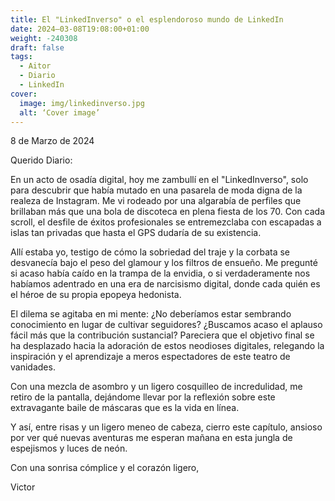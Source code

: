```yaml
---
title: El "LinkedInverso" o el esplendoroso mundo de LinkedIn
date: 2024–03-08T19:08:00+01:00
weight: -240308
draft: false
tags:
  - Aitor
  - Diario
  - LinkedIn
cover:
  image: img/linkedinverso.jpg
  alt: ‘Cover image’
---
```


8 de Marzo de 2024

Querido Diario:

En un acto de osadía digital, hoy me zambullí en el "LinkedInverso", solo para descubrir que había mutado en una pasarela de moda digna de la realeza de Instagram. Me vi rodeado por una algarabía de perfiles que brillaban más que una bola de discoteca en plena fiesta de los 70. Con cada scroll, el desfile de éxitos profesionales se entremezclaba con escapadas a islas tan privadas que hasta el GPS dudaría de su existencia.

Allí estaba yo, testigo de cómo la sobriedad del traje y la corbata se desvanecía bajo el peso del glamour y los filtros de ensueño. Me pregunté si acaso había caído en la trampa de la envidia, o si verdaderamente nos habíamos adentrado en una era de narcisismo digital, donde cada quién es el héroe de su propia epopeya hedonista.

El dilema se agitaba en mi mente: ¿No deberíamos estar sembrando conocimiento en lugar de cultivar seguidores? ¿Buscamos acaso el aplauso fácil más que la contribución sustancial? Pareciera que el objetivo final se ha desplazado hacia la adoración de estos neodioses digitales, relegando la inspiración y el aprendizaje a meros espectadores de este teatro de vanidades.

Con una mezcla de asombro y un ligero cosquilleo de incredulidad, me retiro de la pantalla, dejándome llevar por la reflexión sobre este extravagante baile de máscaras que es la vida en línea.

Y así, entre risas y un ligero meneo de cabeza, cierro este capítulo, ansioso por ver qué nuevas aventuras me esperan mañana en esta jungla de espejismos y luces de neón.

Con una sonrisa cómplice y el corazón ligero,

Victor